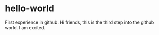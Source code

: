 # hello-world
First experience in github.
Hi friends, this is the third step into the github world. I am excited.
